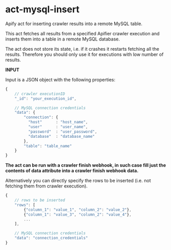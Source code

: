 # act-mysql-insert

Apify act for inserting crawler results into a remote MySQL table.

This act fetches all results from a specified Apifier crawler execution and inserts them into
a table in a remote MySQL database.

The act does not store its state, i.e. if it crashes it restarts fetching all the results.
Therefore you should only use it for executions with low number of results.


**INPUT**

Input is a JSON object with the following properties:

```javascript
{
    // crawler executionID
    "_id": "your_execution_id",

    // MySQL connection credentials
    "data": {
        "connection": {
          "host"      : "host_name",
          "user"      : "user_name",
          "password"  : "user_password",
          "database"  : "database_name"
        },
        "table": "table_name"
    }
}
```

__The act can be run with a crawler finish webhook, in such case fill just the contents of data 
attribute into a crawler finish webhook data.__

Alternatively you can directly specify the rows to be inserted (i.e. not fetching them from crawler execution).
```javascript
{
    // rows to be inserted
    "rows": [
        {"column_1": "value_1", "column_2": "value_2"},
        {"column_1": "value_3", "column_2": "value_4"},
        ...
    ],

    // MySQL connection credentials
    "data": "connection_credentials"
}
```
